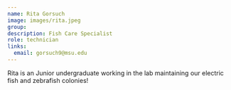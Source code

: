 ```yaml
---
name: Rita Gorsuch
image: images/rita.jpeg
group:
description: Fish Care Specialist
role: technician
links:
  email: gorsuch9@msu.edu
---
```


Rita is an Junior undergraduate working in the lab maintaining our electric fish and zebrafish colonies!